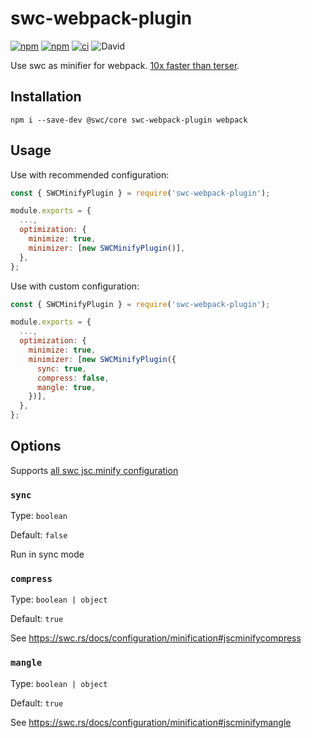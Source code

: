 # swc-webpack-plugin

[![npm](https://img.shields.io/npm/v/swc-webpack-plugin)](https://www.npmjs.com/package/swc-webpack-plugin)
[![npm](https://img.shields.io/npm/dw/swc-webpack-plugin)](https://www.npmjs.com/package/swc-webpack-plugin)
[![ci](https://github.com/soulwu/swc-webpack-plugin/actions/workflows/ci.yml/badge.svg)](https://github.com/soulwu/swc-webpack-plugin/actions/workflows/ci.yml)
![David](https://img.shields.io/david/soulwu/swc-webpack-plugin)

Use swc as minifier for webpack. [10x faster than terser](https://github.com/guoyunhe/benchmark-js-minifiers).

## Installation

```shell
npm i --save-dev @swc/core swc-webpack-plugin webpack
```

## Usage

Use with recommended configuration:

```js
const { SWCMinifyPlugin } = require('swc-webpack-plugin');

module.exports = {
  ...,
  optimization: {
    minimize: true,
    minimizer: [new SWCMinifyPlugin()],
  },
};
```

Use with custom configuration:

```js
const { SWCMinifyPlugin } = require('swc-webpack-plugin');

module.exports = {
  ...,
  optimization: {
    minimize: true,
    minimizer: [new SWCMinifyPlugin({
      sync: true,
      compress: false,
      mangle: true,
    })],
  },
};
```

## Options

Supports [all swc jsc.minify configuration](https://swc.rs/docs/configuration/minification#configuration)

### `sync`

Type: `boolean`

Default: `false`

Run in sync mode

### `compress`

Type: `boolean | object`

Default: `true`

See <https://swc.rs/docs/configuration/minification#jscminifycompress>

### `mangle`

Type: `boolean | object`

Default: `true`

See <https://swc.rs/docs/configuration/minification#jscminifymangle>
